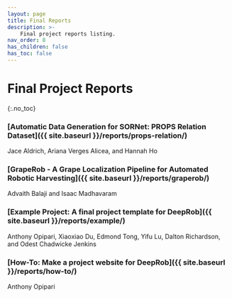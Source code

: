 ```yaml
---
layout: page
title: Final Reports
description: >-
    Final project reports listing.
nav_order: 8
has_children: false
has_toc: false
---
```


# Final Project Reports
{:.no_toc}


### [Automatic Data Generation for SORNet&#58; PROPS Relation Dataset]({{ site.baseurl }}/reports/props-relation/)
Jace Aldrich, Ariana Verges Alicea, and Hannah Ho

### [GrapeRob - A Grape Localization Pipeline for Automated Robotic Harvesting]({{ site.baseurl }}/reports/graperob/)
Advaith Balaji and Isaac Madhavaram 

### [Example Project: A final project template for DeepRob]({{ site.baseurl }}/reports/example/)
Anthony Opipari, Xiaoxiao Du, Edmond Tong, Yifu Lu, Dalton Richardson, and Odest Chadwicke Jenkins

### [How-To: Make a project website for DeepRob]({{ site.baseurl }}/reports/how-to/)
Anthony Opipari



